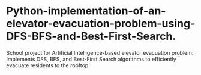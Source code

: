 # Python-implementation-of-an-elevator-evacuation-problem-using-DFS-BFS-and-Best-First-Search.
School project for Artificial Intelligence-based elevator evacuation problem: Implements DFS, BFS, and Best-First Search algorithms to efficiently evacuate residents to the rooftop.
